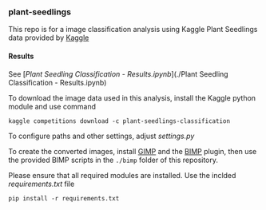 ### plant-seedlings
This repo is for a image classification analysis using Kaggle Plant Seedlings data provided by [Kaggle](https://www.kaggle.com/c/plant-seedlings-classification)

#### Results
See [_Plant Seedling Classification - Results.ipynb_](./Plant Seedling Classification - Results.ipynb)

To download the image data used in this analysis, install the Kaggle python module and use command

`kaggle competitions download -c plant-seedlings-classification`

To configure paths and other settings, adjust _settings.py_

To create the converted images, install [GIMP](https://www.gimp.org) and the [BIMP](https://alessandrofrancesconi.it/projects/bimp/) plugin, then use the provided BIMP scripts in the `./bimp` folder of this repository.

Please ensure that all required modules are installed. Use the inclded _requirements.txt_ file

`pip install -r requirements.txt`

